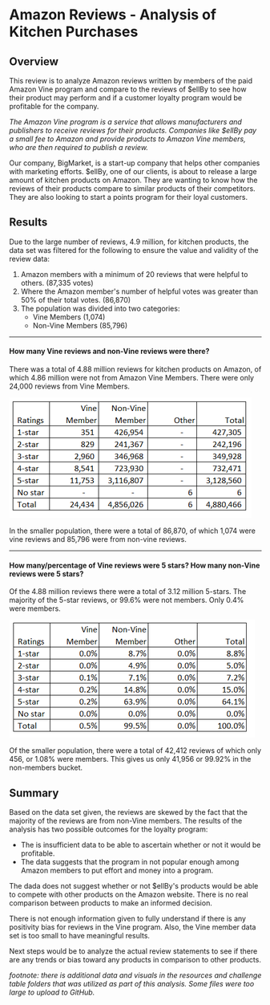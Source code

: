 # Amazon Reviews - Analysis of Kitchen Purchases

## Overview

This review is to analyze Amazon reviews written by members of the paid Amazon Vine program and compare to the reviews of $ellBy to see how their product may perform and if a customer loyalty program would be profitable for the company.

_The Amazon Vine program is a service that allows manufacturers and publishers to receive reviews for their products. Companies like $ellBy pay a small fee to Amazon and provide products to Amazon Vine members, who are then required to publish a review._

Our company, BigMarket, is a start-up company that helps other companies with marketing efforts.  $ellBy, one of our clients, is about to release a large amount of kitchen products on Amazon.  They are wanting to know how the reviews of their products compare to similar products of their competitors.  They are also looking to start a points program for their loyal customers.  

## Results
Due to the large number of reviews, 4.9 million, for kitchen products, the data set was filtered for the following to ensure the value and validity of the review data:
1. Amazon members with a minimum of 20 reviews that were helpful to others. (87,335 votes)
2. Where the Amazon member's number of helpful votes was greater than 50% of their total votes. (86,870)
3. The population was divided into two categories:
    * Vine Members (1,074)
    * Non-Vine Members (85,796)
________
#### How many Vine reviews and non-Vine reviews were there?
There was a total of 4.88 million reviews for kitchen products on Amazon, of which 4.86 million were not from Amazon Vine Members. There were only 24,000 reviews from Vine Members.

![](Resources\total_votes.PNG)

In the smaller population, there were a total of 86,870, of which 1,074 were vine reviews and 85,796 were from non-vine reviews. 

________
#### How many/percentage of Vine reviews were 5 stars? How many non-Vine reviews were 5 stars?
Of the 4.88 million reviews there were a total of 3.12 million 5-stars.  The majority of the 5-star reviews, or 99.6% were not members.  Only 0.4% were members.

![](Resources\percent_votes.PNG)

Of the smaller population, there were a total of 42,412 reviews of which only 456, or 1.08% were members.  This gives us only 41,956 or 99.92% in the non-members bucket.

## Summary
Based on the data set given, the reviews are skewed by the fact that the majority of the reviews are from non-Vine members. The results of the analysis has two possible outcomes for the loyalty program:  
* The is insufficient data to be able to ascertain whether or not it would be profitable.  
* The data suggests that the program in not popular enough among Amazon members to put effort and money into a program.  

The dada does not suggest whether or not $ellBy's products would be able to compete with other products on the Amazon website.  There is no real comparison between products to make an informed decision.  

There is not enough information given to fully understand if there is any positivity bias for reviews in the Vine program.  Also, the Vine member data set is too small to have meaningful results.  

Next steps would be to analyze the actual review statements to see if there are any trends or bias toward any products in comparison to other products.

_footnote: there is additional data and visuals in the resources and challenge table folders that was utilized as part of this analysis.  Some files were too large to upload to GitHub._
